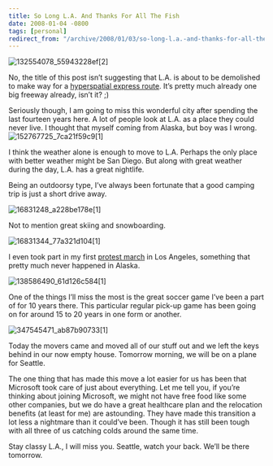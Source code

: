 ```yaml
---
title: So Long L.A. And Thanks For All The Fish
date: 2008-01-04 -0800
tags: [personal]
redirect_from: "/archive/2008/01/03/so-long-l.a.-and-thanks-for-all-the-fish.aspx/"
---
```


![132554078\_55943228ef[2]](https://haacked.com/images/haacked_com/WindowsLiveWriter/SoLongLAAndThanksForAllTheFish_F995/132554078_55943228ef%5B2%5D_3.jpg)

No, the title of this post isn’t suggesting that L.A. is about to be
demolished to make way for a [hyperspatial express
route](http://en.wikipedia.org/wiki/So_Long,_and_Thanks_for_All_the_Fish "Thanks for all the fish").
It’s pretty much already one big freeway already, isn’t it? ;)

Seriously though, I am going to miss this wonderful city after spending
the last fourteen years here. A lot of people look at L.A. as a place
they could never live. I thought that myself coming from Alaska, but boy
was I
wrong.![152767725\_7ca21f59c9[1]](https://haacked.com/images/haacked_com/WindowsLiveWriter/SoLongLAAndThanksForAllTheFish_F995/152767725_7ca21f59c9%5B1%5D_3.jpg)

I think the weather alone is enough to move to L.A. Perhaps the only
place with better weather might be San Diego. But along with great
weather during the day, L.A. has a great nightlife.

Being an outdoorsy type, I’ve always been fortunate that a good camping
trip is just a short drive away.

![16831248\_a228be178e[1]](https://haacked.com/images/haacked_com/WindowsLiveWriter/SoLongLAAndThanksForAllTheFish_F995/16831248_a228be178e%5B1%5D_3.jpg)

Not to mention great skiing and snowboarding.

![16831344\_77a321d104[1]](https://haacked.com/images/haacked_com/WindowsLiveWriter/SoLongLAAndThanksForAllTheFish_F995/16831344_77a321d104%5B1%5D_3.jpg)

I even took part in my first [protest
march](https://haacked.com/archive/2006/05/01/ADayWithoutImmigrants.aspx "A Day Without An Immigrant")
in Los Angeles, something that pretty much never happened in Alaska.

![138586490\_61d126c584[1]](https://haacked.com/images/haacked_com/WindowsLiveWriter/SoLongLAAndThanksForAllTheFish_F995/138586490_61d126c584%5B1%5D_3.jpg)

One of the things I’ll miss the most is the great soccer game I’ve been
a part of for 10 years there. This particular regular pick-up game has
been going on for around 15 to 20 years in one form or another.

![347545471\_ab87b90733[1]](https://haacked.com/images/haacked_com/WindowsLiveWriter/SoLongLAAndThanksForAllTheFish_F995/347545471_ab87b90733%5B1%5D_3.jpg)

Today the movers came and moved all of our stuff out and we left the
keys behind in our now empty house. Tomorrow morning, we will be on a
plane for Seattle.

The one thing that has made this move a lot easier for us has been that
Microsoft took care of just about everything. Let me tell you, if you’re
thinking about joining Microsoft, we might not have free food like some
other companies, but we do have a great healthcare plan and the
relocation benefits (at least for me) are astounding. They have made
this transition a lot less a nightmare than it could’ve been. Though it
has still been tough with all three of us catching colds around the same
time.

Stay classy L.A., I will miss you. Seattle, watch your back. We’ll be
there tomorrow.
